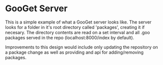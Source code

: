 # GooGet Server

This is a simple example of what a GooGet server looks like. 
The server looks for a folder in it's root directory called 'packages', 
creating it if necesary. The directory contents are read on a set 
interval and all .goo packages served in the repo (localhost:8000/index by 
default).

Improvements to this design would include only updating the repository on 
a package change as well as providing and api for adding/removing packages.

